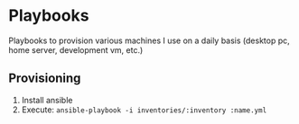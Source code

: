 # Playbooks

Playbooks to provision various machines I use on a daily basis (desktop pc, home server, development vm, etc.)

## Provisioning

1. Install ansible
2. Execute: `ansible-playbook -i inventories/:inventory :name.yml`
